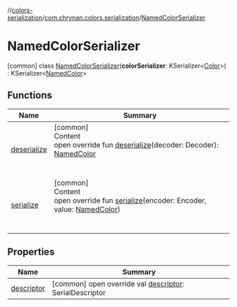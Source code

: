//[colors-serialization](../../../index.md)/[com.chrynan.colors.serialization](../index.md)/[NamedColorSerializer](index.md)



# NamedColorSerializer  
 [common] class [NamedColorSerializer](index.md)(**colorSerializer**: KSerializer<[Color](../../../../colors-core/colors-core/com.chrynan.colors/-color/index.md)>) : KSerializer<[NamedColor](../../../../colors-core/colors-core/com.chrynan.colors/-named-color/index.md)>    


## Functions  
  
|  Name |  Summary | 
|---|---|
| <a name="com.chrynan.colors.serialization/NamedColorSerializer/deserialize/#kotlinx.serialization.encoding.Decoder/PointingToDeclaration/"></a>[deserialize](deserialize.md)| <a name="com.chrynan.colors.serialization/NamedColorSerializer/deserialize/#kotlinx.serialization.encoding.Decoder/PointingToDeclaration/"></a>[common]  <br>Content  <br>open override fun [deserialize](deserialize.md)(decoder: Decoder): [NamedColor](../../../../colors-core/colors-core/com.chrynan.colors/-named-color/index.md)  <br><br><br>|
| <a name="com.chrynan.colors.serialization/NamedColorSerializer/serialize/#kotlinx.serialization.encoding.Encoder#com.chrynan.colors.NamedColor/PointingToDeclaration/"></a>[serialize](serialize.md)| <a name="com.chrynan.colors.serialization/NamedColorSerializer/serialize/#kotlinx.serialization.encoding.Encoder#com.chrynan.colors.NamedColor/PointingToDeclaration/"></a>[common]  <br>Content  <br>open override fun [serialize](serialize.md)(encoder: Encoder, value: [NamedColor](../../../../colors-core/colors-core/com.chrynan.colors/-named-color/index.md))  <br><br><br>|


## Properties  
  
|  Name |  Summary | 
|---|---|
| <a name="com.chrynan.colors.serialization/NamedColorSerializer/descriptor/#/PointingToDeclaration/"></a>[descriptor](descriptor.md)| <a name="com.chrynan.colors.serialization/NamedColorSerializer/descriptor/#/PointingToDeclaration/"></a> [common] open override val [descriptor](descriptor.md): SerialDescriptor   <br>|

